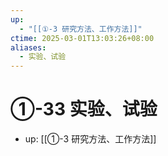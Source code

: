 ```yaml
---
up:
  - "[[①-3 研究方法、工作方法]]"
ctime: 2025-03-01T13:03:26+08:00
aliases:
  - 实验、试验
---
```


# ①-33 实验、试验

- up: [[①-3 研究方法、工作方法]]
